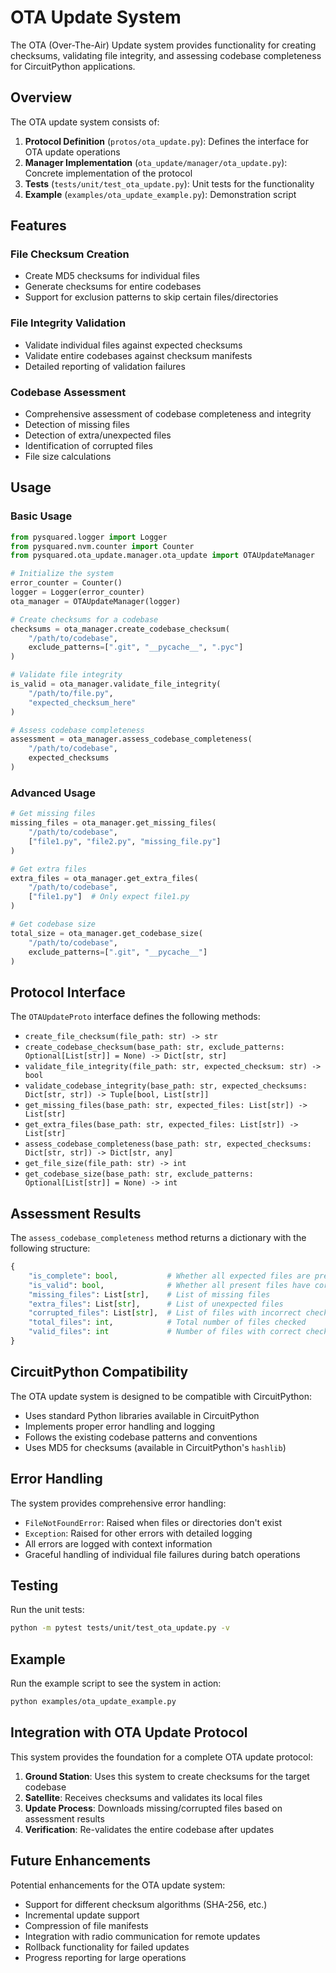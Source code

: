 # OTA Update System

The OTA (Over-The-Air) Update system provides functionality for creating checksums, validating file integrity, and assessing codebase completeness for CircuitPython applications.

## Overview

The OTA update system consists of:

1. **Protocol Definition** (`protos/ota_update.py`): Defines the interface for OTA update operations
2. **Manager Implementation** (`ota_update/manager/ota_update.py`): Concrete implementation of the protocol
3. **Tests** (`tests/unit/test_ota_update.py`): Unit tests for the functionality
4. **Example** (`examples/ota_update_example.py`): Demonstration script

## Features

### File Checksum Creation
- Create MD5 checksums for individual files
- Generate checksums for entire codebases
- Support for exclusion patterns to skip certain files/directories

### File Integrity Validation
- Validate individual files against expected checksums
- Validate entire codebases against checksum manifests
- Detailed reporting of validation failures

### Codebase Assessment
- Comprehensive assessment of codebase completeness and integrity
- Detection of missing files
- Detection of extra/unexpected files
- Identification of corrupted files
- File size calculations

## Usage

### Basic Usage

```python
from pysquared.logger import Logger
from pysquared.nvm.counter import Counter
from pysquared.ota_update.manager.ota_update import OTAUpdateManager

# Initialize the system
error_counter = Counter()
logger = Logger(error_counter)
ota_manager = OTAUpdateManager(logger)

# Create checksums for a codebase
checksums = ota_manager.create_codebase_checksum(
    "/path/to/codebase",
    exclude_patterns=[".git", "__pycache__", ".pyc"]
)

# Validate file integrity
is_valid = ota_manager.validate_file_integrity(
    "/path/to/file.py",
    "expected_checksum_here"
)

# Assess codebase completeness
assessment = ota_manager.assess_codebase_completeness(
    "/path/to/codebase",
    expected_checksums
)
```

### Advanced Usage

```python
# Get missing files
missing_files = ota_manager.get_missing_files(
    "/path/to/codebase",
    ["file1.py", "file2.py", "missing_file.py"]
)

# Get extra files
extra_files = ota_manager.get_extra_files(
    "/path/to/codebase",
    ["file1.py"]  # Only expect file1.py
)

# Get codebase size
total_size = ota_manager.get_codebase_size(
    "/path/to/codebase",
    exclude_patterns=[".git", "__pycache__"]
)
```

## Protocol Interface

The `OTAUpdateProto` interface defines the following methods:

- `create_file_checksum(file_path: str) -> str`
- `create_codebase_checksum(base_path: str, exclude_patterns: Optional[List[str]] = None) -> Dict[str, str]`
- `validate_file_integrity(file_path: str, expected_checksum: str) -> bool`
- `validate_codebase_integrity(base_path: str, expected_checksums: Dict[str, str]) -> Tuple[bool, List[str]]`
- `get_missing_files(base_path: str, expected_files: List[str]) -> List[str]`
- `get_extra_files(base_path: str, expected_files: List[str]) -> List[str]`
- `assess_codebase_completeness(base_path: str, expected_checksums: Dict[str, str]) -> Dict[str, any]`
- `get_file_size(file_path: str) -> int`
- `get_codebase_size(base_path: str, exclude_patterns: Optional[List[str]] = None) -> int`

## Assessment Results

The `assess_codebase_completeness` method returns a dictionary with the following structure:

```python
{
    "is_complete": bool,           # Whether all expected files are present
    "is_valid": bool,              # Whether all present files have correct checksums
    "missing_files": List[str],    # List of missing files
    "extra_files": List[str],      # List of unexpected files
    "corrupted_files": List[str],  # List of files with incorrect checksums
    "total_files": int,            # Total number of files checked
    "valid_files": int             # Number of files with correct checksums
}
```

## CircuitPython Compatibility

The OTA update system is designed to be compatible with CircuitPython:

- Uses standard Python libraries available in CircuitPython
- Implements proper error handling and logging
- Follows the existing codebase patterns and conventions
- Uses MD5 for checksums (available in CircuitPython's `hashlib`)

## Error Handling

The system provides comprehensive error handling:

- `FileNotFoundError`: Raised when files or directories don't exist
- `Exception`: Raised for other errors with detailed logging
- All errors are logged with context information
- Graceful handling of individual file failures during batch operations

## Testing

Run the unit tests:

```bash
python -m pytest tests/unit/test_ota_update.py -v
```

## Example

Run the example script to see the system in action:

```bash
python examples/ota_update_example.py
```

## Integration with OTA Update Protocol

This system provides the foundation for a complete OTA update protocol:

1. **Ground Station**: Uses this system to create checksums for the target codebase
2. **Satellite**: Receives checksums and validates its local files
3. **Update Process**: Downloads missing/corrupted files based on assessment results
4. **Verification**: Re-validates the entire codebase after updates

## Future Enhancements

Potential enhancements for the OTA update system:

- Support for different checksum algorithms (SHA-256, etc.)
- Incremental update support
- Compression of file manifests
- Integration with radio communication for remote updates
- Rollback functionality for failed updates
- Progress reporting for large operations
